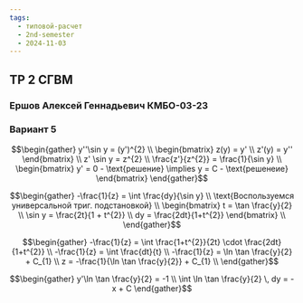 ```yaml
---
tags:
  - типовой-расчет
  - 2nd-semester
  - 2024-11-03
---
```


## ТР 2 СГВМ

### Ершов Алексей Геннадьевич КМБО-03-23

### Вариант 5

$$\begin{gather}
y''\sin y = (y')^{2} \\
\begin{bmatrix}
z(y) = y' \\
z'(y) = y''
\end{bmatrix} \\
z' \sin y = z^{2} \\
\frac{z'}{z^{2}} = \frac{1}{\sin y} \\
\begin{bmatrix}
y' = 0 - \text{решение} \implies y = C - \text{решенеие}
\end{bmatrix}
\end{gather}$$

$$\begin{gather}
-\frac{1}{z} = \int \frac{dy}{\sin y} \\
\text{Воспользуемся универсальной триг. подстановкой} \\
\begin{bmatrix}
t = \tan \frac{y}{2} \\
\sin y = \frac{2t}{1 + t^{2}} \\
dy = \frac{2dt}{1+t^{2}}
\end{bmatrix} \\
\end{gather}$$

$$\begin{gather}
-\frac{1}{z} = \int \frac{1+t^{2}}{2t} \cdot \frac{2dt}{1+t^{2}} \\
-\frac{1}{z} = \int \frac{dt}{t} \\
-\frac{1}{z} = \ln \tan \frac{y}{2} + C_{1} \\
z = -\frac{1}{\ln \tan \frac{y}{2}} + C_{1} \\
\end{gather}$$

$$\begin{gather}
y'\ln \tan \frac{y}{2} = -1 \\
\int \ln \tan \frac{y}{2} \, dy = -x + C
\end{gather}$$
